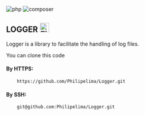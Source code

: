 ![php](https://img.shields.io/static/v1?label=PHP&labelColor=07a0f8&message=7.*&color=000000&logo=php&logoColor=ffffff&style=flat-square)   ![composer](https://img.shields.io/static/v1?label=Composer&labelColor=837b66&message=2.1.3&color=000000&logo=composer&logoColor=ffffff&style=flat-square)

## LOGGER <img src="https://user-images.githubusercontent.com/69319899/176589774-c0b10f12-9cd8-4500-bee4-f2fa9cfb50eb.png" alt="Firebird Logo" height= '25px' width='25px' />

Logger is a library to facilitate the handling of log files.

You can clone this code

#### By HTTPS:

```git
    https://github.com/Philipelima/Logger.git
```
#### By SSH:

```git
    git@github.com:Philipelima/Logger.git
```
